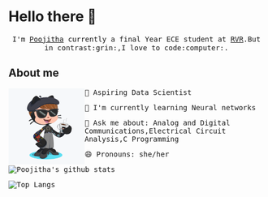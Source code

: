 # Hello there :wave:
<p align="center">
  <samp>
    I'm <a href="https://www.linkedin.com/in/poojithachandra/">Poojitha</a> currently a final Year ECE student at <a href="http://www.rvrjcce.ac.in/">RVR</a>.But in contrast:grin:,I love to code:computer:. 
  </samp>
</p>

## About me
<img src="https://github.com/Poojitha-Chandra/Poojitha-Chandra/blob/master/octocat.png" align="left" width="150" height="150">
<samp>
  
🔭 Aspiring Data Scientist

🌱 I'm currently learning Neural networks

💬 Ask me about: Analog and Digital Communications,Electrical Circuit Analysis,C Programming

😄 Pronouns: she/her
</samp>

![Poojitha's github stats](https://github-readme-stats.vercel.app/api?username=Poojitha-Chandra&show_icons=true&theme=radical)

![Top Langs](https://github-readme-stats.vercel.app/api/top-langs/?username=Poojitha-Chandra)
